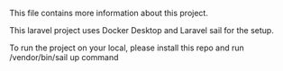 This file contains more information about this project.

This laravel project uses Docker Desktop and Laravel sail for the setup.

To run the project on your local, please install this repo and run 
/vendor/bin/sail up command